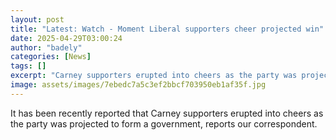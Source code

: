 ```yaml
---
layout: post
title: "Latest: Watch - Moment Liberal supporters cheer projected win"
date: 2025-04-29T03:00:24
author: "badely"
categories: [News]
tags: []
excerpt: "Carney supporters erupted into cheers as the party was projected to form a government, reports our correspondent."
image: assets/images/7ebedc7a5c3ef2bbcf703950eb1af35f.jpg
---
```


It has been recently reported that Carney supporters erupted into cheers as the party was projected to form a government, reports our correspondent.

